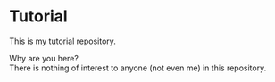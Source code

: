 # Tutorial

This is my tutorial repository.

Why are you here?  
There is nothing of interest to anyone (not even me) in this repository.
